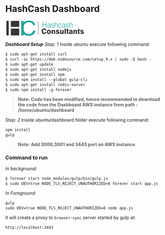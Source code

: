 # HashCash Dashboard
[![HashCash](https://github.com/HashCash-Consultants/dashboard/raw/master/img/hashcash-logo.png)](https://www.hashcashconsultants.com/)

***Dashboard Setup***
*Step: 1*
Inside ubuntu execute following command:
```ssh
$ sudo apt-get install curl
$ curl -sL https://deb.nodesource.com/setup_9.x | sudo -E bash -
$ sudo apt-get update
$ sudo apt-get install nodejs
$ sudo apt-get install npm
$ sudo npm install --global gulp-cli
$ sudo apt-get install redis-server
$ sudo npm install -g forever
```

>**Note: Code has been modified, hence recommended to download the code from the Dashboard AWS instance from path - /home/ubuntu/dashboard**

*Step: 2*
Inside ubuntu/dashboard folder execute following command:
```ssh
npm install
gulp
```
>**Note:  Add  3000,3001 and 3443 port on AWS instance.**

### Command to run
*In background:*
```ssh
$ forever start node_modules/gulp/bin/gulp.js
$ sudo DEV=true NODE_TLS_REJECT_UNAUTHORIZED=0 forever start app.js
```
*In Foreground:*
```ssh
gulp
sudo DEV=true NODE_TLS_REJECT_UNAUTHORIZED=0 node app.js
```

It will create a proxy to `browser-sync` server started by gulp at:

```ssh
http://localhost:3443
```